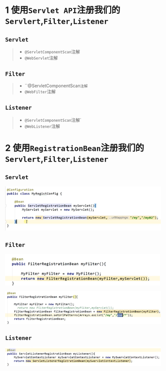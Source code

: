 # 1 使用`Servlet API`注册我们的`Servlert`,`Filter`,`Listener`

## `Servlet`

> - `@ServletComponentScan`注解
> - `@WebServlet`注解

## `Filter`

> - ``@ServletComponentScan`注解`
> - `@WebFilter`注解

## `Listener`

> - `@ServletComponentScan`注解`
> - `@WebListener`注解

# 2 使用`RegistrationBean`注册我们的`Servlert`,`Filter`,`Listener`

## `Servlet`

![image-20230223215129094](https://raw.githubusercontent.com/tangling0112/MyPictures/master/img/202302232151170.png)

## `Filter`

![image-20230223215241717](https://raw.githubusercontent.com/tangling0112/MyPictures/master/img/202302232152756.png)

![image-20230223215358880](https://raw.githubusercontent.com/tangling0112/MyPictures/master/img/202302232153953.png)

## `Listener`

![image-20230223215518826](https://raw.githubusercontent.com/tangling0112/MyPictures/master/img/202302232155873.png)

